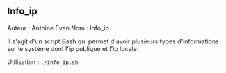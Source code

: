 ## Info_ip

Auteur : Antoine Even
Nom : Info_ip

Il s'agit d'un script Bash qui permet d'avoir plusieurs types d'informations sur le système
dont l'ip publique et l'ip locale. 

Utilisation :
`./info_ip.sh`
